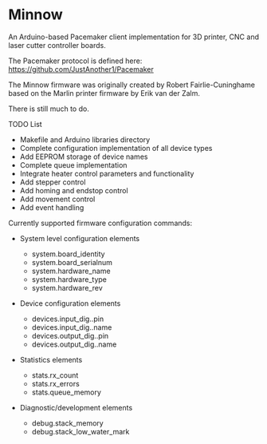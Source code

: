 Minnow
======

An Arduino-based Pacemaker client implementation for 3D printer, CNC and laser cutter controller boards.

The Pacemaker protocol is defined here: https://github.com/JustAnother1/Pacemaker

The Minnow firmware was originally created by Robert Fairlie-Cuninghame based on the Marlin printer firmware by Erik van der Zalm.

There is still much to do. 

TODO List 
- Makefile and Arduino libraries directory
- Complete configuration implementation of all device types
- Add EEPROM storage of device names
- Complete queue implementation
- Integrate heater control parameters and functionality
- Add stepper control
- Add homing and endstop control
- Add movement control
- Add event handling


Currently supported firmware configuration commands:

* System level configuration elements
  - system.board_identity
  - system.board_serialnum
  - system.hardware_name
  - system.hardware_type
  - system.hardware_rev
  
* Device configuration elements
  - devices.input_dig.<device number>.pin
  - devices.input_dig.<device number>.name
  - devices.output_dig.<device number>.pin
  - devices.output_dig.<device number>.name
  
* Statistics elements
  - stats.rx_count
  - stats.rx_errors
  - stats.queue_memory
  
* Diagnostic/development elements
  - debug.stack_memory
  - debug.stack_low_water_mark
  



